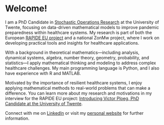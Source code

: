 # Welcome!

I am a PhD Candidate in [Stochastic Operations Research]([https://www.rapideproject.eu](https://www.utwente.nl/en/eemcs/sor/)) at the University of Twente, focusing on data-driven mathematical models to improve pandemic preparedness within healthcare systems. My research is part of both the European [RAPIDE EU project]([https://www.rapideproject.eu]) and a national ZonMw project, where I work on developing practical tools and insights for healthcare applications.

With a background in theoretical mathematics—including analysis, dynamical systems, algebra, number theory, geometry, probability, and statistics—I apply mathematical thinking and modeling to address complex healthcare challenges. My main programming language is Python, and I also have experience with R and MATLAB.

Motivated by the importance of resilient healthcare systems, I enjoy applying mathematical methods to real-world problems that can make a difference. You can learn more about my research and motivations in my interview for the RAPIDE EU project: [Introducing Victor Ploeg, PhD Candidate at the University of Twente](https://www.rapideproject.eu/2025/04/introducing-victor-ploeg-phd-candidate-at-the-university-of-twente/).

Connect with me on [LinkedIn]((https://linkedin.com/in/victorploeg)) or visit my [personal website]((https://personen.utwente.nl/v.r.ploeg)) for further information.
